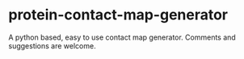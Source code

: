 # protein-contact-map-generator
A python based, easy to use contact map generator.  Comments and suggestions are welcome.
